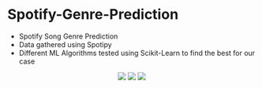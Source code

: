# Spotify-Genre-Prediction
* Spotify Song Genre Prediction
* Data gathered using Spotipy
* Different ML Algorithms tested using Scikit-Learn to find the best for our case

<p align="center">
<img src="../main/img/correlation.png">
<img src="../main/img/accuracies.png">
<img src="../main/img/feature_importances.png">
</p>
